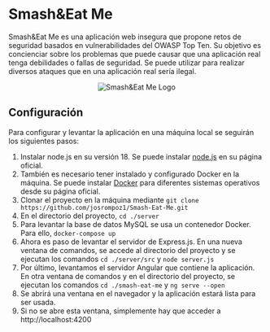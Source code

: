 # Smash&Eat Me
Smash&Eat Me es una aplicación web insegura que propone retos de seguridad basados en vulnerabilidades del OWASP Top Ten. Su objetivo es concienciar sobre los problemas que puede causar que una aplicación real tenga debilidades o fallas de seguridad. Se puede utilizar para realizar diversos ataques que en una aplicación real sería ilegal.

<p align="center">
  <img src="https://i.ibb.co/nCBJTHS/logo-sin-fondo.png" alt="Smash&Eat Me Logo">
</p>

## Configuración
Para configurar y levantar la aplicación en una máquina local se seguirán los siguientes pasos:
1. Instalar node.js en su versión 18. Se puede instalar [node.js](http://nodejs.org) en su página oficial.
2. También es necesario tener instalado y configurado Docker en la máquina. Se puede instalar [Docker](https://docs.docker.com/engine/install/) para diferentes sistemas operativos desde su página oficial.
3. Clonar el proyecto en la máquina mediante ```git clone https://github.com/josrompoz1/Smash-Eat-Me.git```
4. En el directorio del proyecto, ```cd ./server```
5. Para levantar la base de datos MySQL se usa un contenedor Docker. Para ello, ```docker-compose up ```
6. Ahora es paso de levantar el servidor de Express.js. En una nueva ventana de comandos, se accede al directorio del proyecto y se ejecutan los comandos ```cd ./server/src``` y ```node server.js```
7. Por último, levantamos el servidor Angular que contiene la aplicación. En otra ventana de comandos y en el directorio del proyecto, se ejecutan los comandos ```cd ./smash-eat-me``` y ```ng serve --open```
8. Se abrirá una ventana en el navegador y la aplicación estará lista para ser usada.
9. Si no se abre esta ventana, simplemente hay que acceder a http://localhost:4200
